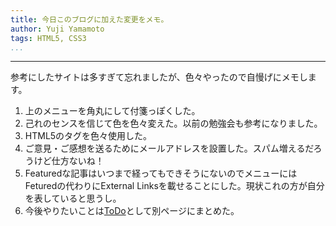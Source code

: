 ```yaml
---
title: 今日このブログに加えた変更をメモ。
author: Yuji Yamamoto
tags: HTML5, CSS3
...
```

---

参考にしたサイトは多すぎて忘れましたが、色々やったので自慢げにメモします。

1. 上のメニューを角丸にして付箋っぽくした。
2. 己れのセンスを信じて色を色々変えた。以前の勉強会も参考になりました。
3. HTML5のタグを色々使用した。
4. ご意見・ご感想を送るためにメールアドレスを設置した。スパム増えるだろうけど仕方ないね！
5. Featuredな記事はいつまで経ってもできそうにないのでメニューにはFeturedの代わりにExternal Linksを載せることにした。現状これの方が自分を表していると思うし。
6. 今後やりたいことは[ToDo](/posts/-todo-igreque.info.html)として別ページにまとめた。
